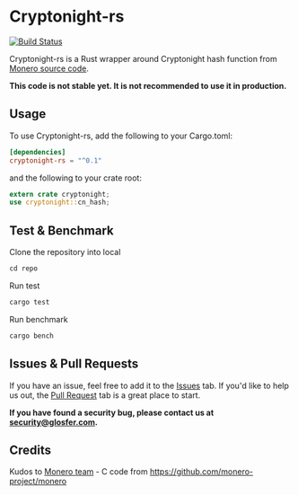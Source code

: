 # Cryptonight-rs

[![Build Status](https://travis-ci.org/arigatodl/cryptonight-rs.svg?branch=master)](https://travis-ci.org/arigatodl/cryptonight-rs)

Cryptonight-rs is a Rust wrapper around Cryptonight hash function from [Monero source code](https://github.com/monero-project/monero).

**This code is not stable yet. It is not recommended to use it in production.**

## Usage

To use Cryptonight-rs, add the following to your Cargo.toml:

```toml
[dependencies]
cryptonight-rs = "^0.1"
```

and the following to your crate root:

```rust
extern crate cryptonight;
use cryptonight::cn_hash;
```

## Test & Benchmark
Clone the repository into local
```rust
cd repo
```
Run test
```rust
cargo test
```

Run benchmark
```rust
cargo bench
```

## Issues & Pull Requests

If you have an issue, feel free to add it to the [Issues](https://github.com/arigatodl/cryptonight-rs/issues) tab.
If you'd like to help us out, the [Pull Request](https://github.com/arigatodl/cryptonight-rs/pulls) tab is a great place to start.

**If you have found a security bug, please contact us at [security@glosfer.com](security@glosfer.com).**

## Credits

Kudos to [Monero team](https://getmonero.org/community/team/) - C code from https://github.com/monero-project/monero
